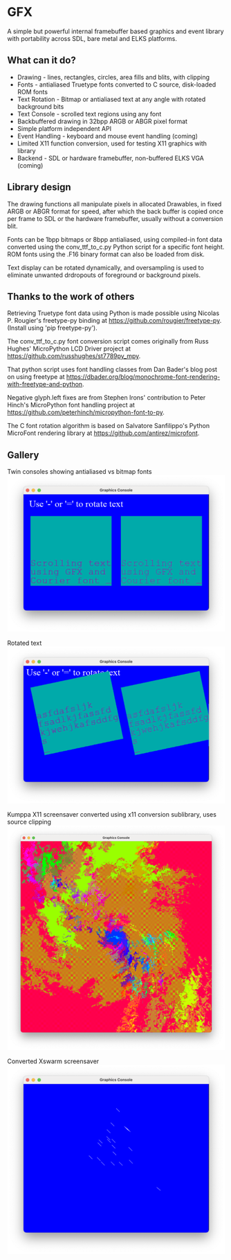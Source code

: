 # GFX

A simple but powerful internal framebuffer based graphics and event library with portability across SDL, bare metal and ELKS platforms.

## What can it do?

- Drawing - lines, rectangles, circles, area fills and blits, with clipping
- Fonts - antialiased Truetype fonts converted to C source, disk-loaded ROM fonts
- Text Rotation - Bitmap or antialiased text at any angle with rotated background bits
- Text Console - scrolled text regions using any font
- Backbuffered drawing in 32bpp ARGB or ABGR pixel format
- Simple platform independent API
- Event Handling - keyboard and mouse event handling (coming)
- Limited X11 function conversion, used for testing X11 graphics with library
- Backend - SDL or hardware framebuffer, non-buffered ELKS VGA (coming)

## Library design

The drawing functions all manipulate pixels in allocated Drawables, in fixed ARGB or ABGR format for speed, after which the back buffer is copied once per frame to SDL or the hardware framebuffer, usually without a conversion blit.

Fonts can be 1bpp bitmaps or 8bpp antialiased, using compiled-in font data converted using the conv_ttf_to_c.py Python script for a specific font height. ROM fonts using the .F16 binary format can also be loaded from disk.

Text display can be rotated dynamically, and oversampling is used to eliminate unwanted drdropouts of foreground or background pixels.

## Thanks to the work of others

Retrieving Truetype font data using Python is made possible using Nicolas P. Rougier's freetype-py binding at https://github.com/rougier/freetype-py. (Install using 'pip freetype-py').

The conv_ttf_to_c.py font conversion script comes originally from Russ Hughes' MicroPython LCD Driver project at https://github.com/russhughes/st7789py_mpy.

That python script uses font handling classes from Dan Bader's blog post on using freetype at https://dbader.org/blog/monochrome-font-rendering-with-freetype-and-python.

Negative glyph.left fixes are from Stephen Irons' contribution to Peter Hinch's MicroPython font handling project at https://github.com/peterhinch/micropython-font-to-py.

The C font rotation algorithm is based on Salvatore Sanfilippo's Python MicroFont rendering library at https://github.com/antirez/microfont.

## Gallery

Twin consoles showing antialiased vs bitmap fonts
![1](https://github.com/ghaerr/gfx/blob/master/Screenshots/courier.png)

Rotated text
![1](https://github.com/ghaerr/gfx/blob/master/Screenshots/courier_rotated.png)

Kumppa X11 screensaver converted using x11 conversion sublibrary, uses source clipping
![1](https://github.com/ghaerr/gfx/blob/master/Screenshots/kumppa.png)

Converted Xswarm screensaver
![1](https://github.com/ghaerr/gfx/blob/master/Screenshots/swarm.png)
